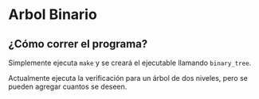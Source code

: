 # Arbol Binario

## ¿Cómo correr el programa?

Simplemente ejecuta `make` y se creará el ejecutable llamando `binary_tree`.

Actualmente ejecuta la verificación para un árbol de dos niveles, pero se pueden 
agregar cuantos se deseen.
